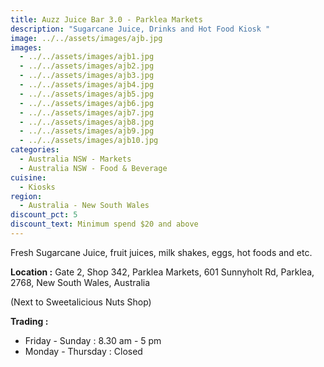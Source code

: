 ```yaml
---
title: Auzz Juice Bar 3.0 - Parklea Markets
description: "Sugarcane Juice, Drinks and Hot Food Kiosk "
image: ../../assets/images/ajb.jpg
images:
  - ../../assets/images/ajb1.jpg
  - ../../assets/images/ajb2.jpg
  - ../../assets/images/ajb3.jpg
  - ../../assets/images/ajb4.jpg
  - ../../assets/images/ajb5.jpg
  - ../../assets/images/ajb6.jpg
  - ../../assets/images/ajb7.jpg
  - ../../assets/images/ajb8.jpg
  - ../../assets/images/ajb9.jpg
  - ../../assets/images/ajb10.jpg
categories:
  - Australia NSW - Markets
  - Australia NSW - Food & Beverage
cuisine:
  - Kiosks
region:
  - Australia - New South Wales
discount_pct: 5
discount_text: Minimum spend $20 and above
---
```

Fresh Sugarcane Juice, fruit juices, milk shakes, eggs, hot foods and etc.

**Location :** Gate 2, Shop 342, Parklea Markets, 601 Sunnyholt Rd, Parklea, 2768, New South Wales, Australia

(Next to Sweetalicious Nuts Shop)

**Trading :**

* Friday - Sunday : 8.30 am - 5 pm
* Monday - Thursday : Closed
